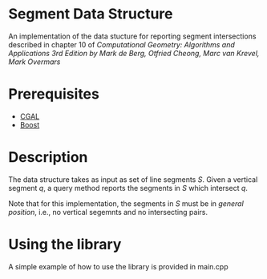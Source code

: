 Segment Data Structure
======================

An implementation of the data stucture for reporting segment intersections described in chapter 10 of
_Computational Geometry: Algorithms and Applications 3rd Edition by Mark de Berg, Otfried Cheong, Marc van Krevel, Mark Overmars_

Prerequisites
============
<ul>
    <li><a href="https://www.cgal.org/"> CGAL </a></li>
    <li><a href="https://www.boost.org/"> Boost </a></li>
</ul>

Description
===========

The data structure takes as input as set of line segments $S$.
Given a vertical segment $q$, a query method reports the segments in $S$ which intersect $q$.

Note that for this implementation, the segments in $S$ must be in _general_ _position_, i.e., no vertical segemnts and no intersecting pairs.

Using the library
=================

A simple example of how to use the library is provided in main.cpp
